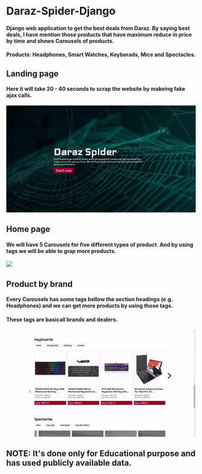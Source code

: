 # Daraz-Spider-Django
#### Django web application to get the best deals from Daraz. By saying best deals, I have mention those products that have maximum reduce in price by time and shows Carousels of products.
#### Products: Headphones, Smart Watches, Keyborads, Mice and Spectacles.

## Landing page
#### Here it will take 20 - 40 seconds to scrap the website by makeing fake ajax calls.
![](GIF/view.gif)

## Home page
#### We will have 5 Carousels for five different types of product. And by using tags we will be able to grap more products.
![](GIF/view3.gif)

## Product by brand
#### Every Carousels has some tags bellow the section headings (e.g. Headphones) and we can get more products by using those tags.
#### These tags are basicall brands and dealers.
![](GIF/view2.gif)

## NOTE: It's done only for Educational purpose and has used publicly available data. 
